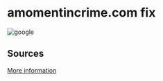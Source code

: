 # amomentincrime.com fix
![google](https://lambda.sx/DWX.png)

## Sources
[More information](http://overwatch.wikia.com/wiki/A_Moment_in_Crime)
